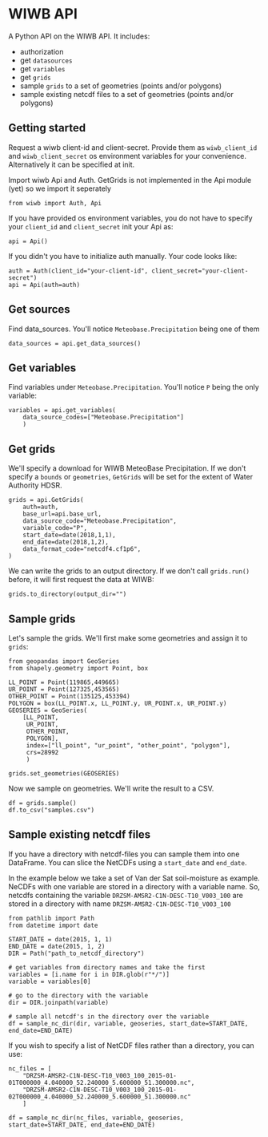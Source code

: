 # WIWB API
A Python API on the WIWB API. It includes:
- authorization
- get `datasources`
- get `variables`
- get `grids`
- sample `grids` to a set of geometries (points and/or polygons)
- sample existing netcdf files to a set of geometries (points and/or polygons)


## Getting started
Request a wiwb client-id and client-secret. Provide them as `wiwb_client_id` and `wiwb_client_secret` os environment variables for your convenience. Alternatively it can be specified at init.

Import wiwb Api and Auth. GetGrids is not implemented in the Api module (yet) so we import it seperately

```
from wiwb import Auth, Api
```

If you have provided os environment variables, you do not have to specify your `client_id` and `client_secret` init your Api as:

```
api = Api()
```

If you didn't you have to initialize auth manually. Your code looks like:

```
auth = Auth(client_id="your-client-id", client_secret="your-client-secret")
api = Api(auth=auth)
```

## Get sources

Find data_sources. You'll notice `Meteobase.Precipitation` being one of them

```
data_sources = api.get_data_sources()
```

## Get variables
Find variables under `Meteobase.Precipitation`. You'll notice `P` being the only variable:

```
variables = api.get_variables(
    data_source_codes=["Meteobase.Precipitation"]
    )
```

## Get grids
We'll specify a download for WIWB MeteoBase Precipitation. If we don't specify a `bounds` or `geometries`, `GetGrids` will be set for the extent of Water Authority HDSR.

```
grids = api.GetGrids(
    auth=auth,
    base_url=api.base_url,
    data_source_code="Meteobase.Precipitation",
    variable_code="P",
    start_date=date(2018,1,1),
    end_date=date(2018,1,2),
    data_format_code="netcdf4.cf1p6",
)
```

We can write the grids to an output directory. If we don't call `grids.run()` before, it will first request the data at WIWB:

```
grids.to_directory(output_dir="")
```

## Sample grids
Let's sample the grids. We'll first make some geometries and assign it to `grids`:

```
from geopandas import GeoSeries
from shapely.geometry import Point, box

LL_POINT = Point(119865,449665)
UR_POINT = Point(127325,453565)
OTHER_POINT = Point(135125,453394)
POLYGON = box(LL_POINT.x, LL_POINT.y, UR_POINT.x, UR_POINT.y)
GEOSERIES = GeoSeries(
    [LL_POINT,
     UR_POINT,
     OTHER_POINT,
     POLYGON],
     index=["ll_point", "ur_point", "other_point", "polygon"],
     crs=28992
     )

grids.set_geometries(GEOSERIES)
```

Now we sample on geometries. We'll write the result to a CSV.

```
df = grids.sample()
df.to_csv("samples.csv")
```

## Sample existing netcdf files
If you have a directory with netcdf-files you can sample them into one DataFrame. You can slice the NetCDFs using a `start_date` and `end_date`.

In the example below we take a set of Van der Sat soil-moisture as example. NeCDFs with one variable are stored in a directory with a variable name. So, netcdfs containing the variable `DRZSM-AMSR2-C1N-DESC-T10_V003_100` are stored in a directory with name `DRZSM-AMSR2-C1N-DESC-T10_V003_100`

```
from pathlib import Path
from datetime import date

START_DATE = date(2015, 1, 1)
END_DATE = date(2015, 1, 2)
DIR = Path("path_to_netcdf_directory")

# get variables from directory names and take the first
variables = [i.name for i in DIR.glob(r"*/")]
variable = variables[0]

# go to the directory with the variable
dir = DIR.joinpath(variable)

# sample all netcdf's in the directory over the variable
df = sample_nc_dir(dir, variable, geoseries, start_date=START_DATE, end_date=END_DATE)
```

If you wish to specify a list of NetCDF files rather than a directory, you can use:

```
nc_files = [
    "DRZSM-AMSR2-C1N-DESC-T10_V003_100_2015-01-01T000000_4.040000_52.240000_5.600000_51.300000.nc",
    "DRZSM-AMSR2-C1N-DESC-T10_V003_100_2015-01-02T000000_4.040000_52.240000_5.600000_51.300000.nc"
    ]

df = sample_nc_dir(nc_files, variable, geoseries, start_date=START_DATE, end_date=END_DATE)
```